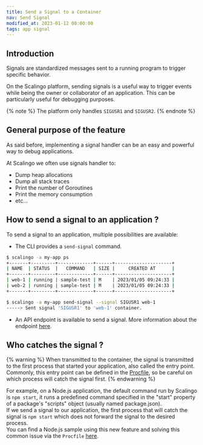 ```yaml
---
title: Send a Signal to a Container
nav: Send Signal
modified_at: 2023-01-12 00:00:00
tags: app signal
---
```


## Introduction

Signals are standardized messages sent to a running program to trigger specific behavior.

On the Scalingo platform, sending signals is a useful way to trigger events while being the owner or collaborator of an application. This can be particularly useful for debugging purposes.

{% note %}
  The platform only handles `SIGUSR1` and `SIGUSR2`.
{% endnote %}

## General purpose of the feature

As said before, implementing a signal handler can be an easy and powerful way to debug applications.

At Scalingo we often use signals handler to:

- Dump heap allocations
- Dump all stack traces
- Print the number of Goroutines
- Print the memory consumption
- etc…

## How to send a signal to an application ?

To send a signal to an application, multiple possibilities are available:

- The CLI provides a `send-signal` command.

```sh
$ scalingo -a my-app ps
+-------+---------+-------------+------+---------------------+
| NAME  | STATUS  |   COMMAND   | SIZE |     CREATED AT      |
+-------+---------+-------------+------+---------------------+
| web-1 | running | sample-test | M    | 2023/01/05 09:24:33 |
| web-2 | running | sample-test | M    | 2023/01/05 09:24:33 |
+-------+---------+-------------+------+---------------------+

$ scalingo -a my-app send-signal --signal SIGUSR1 web-1
-----> Sent signal 'SIGUSR1' to 'web-1' container.
```

- An API endpoint is available to send a signal. More information about the endpoint [here](https://developers.scalingo.com/apps#send-signal-to-a-container).

## Who catches the signal ?
{% warning %}
  When transmitted to the container, the signal is transmitted to the first process that started your application, also called the entry point.  
  Commonly, this entry point can be defined in the [Procfile](https://doc.scalingo.com/platform/getting-started/heroku-compatibility#procfile), so be careful on which process will catch the signal first.
{% endwarning %}

For example, on a Node.js application, the default command run by Scalingo is `npm start`, it runs a predefined command specified in the "start" property of a package's "scripts" object (usually named package.json).  
If we send a signal to our application, the first process that will catch the signal is `npm start` which does not forward the signal to the desired process.  
You can find a Node.js sample using this new feature and solving this common issue via the `Procfile` [here](https://github.com/Scalingo/sample-node-express).
